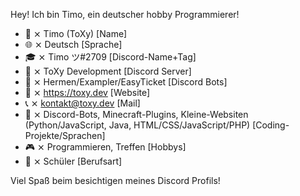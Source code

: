 Hey! 
Ich bin Timo, ein deutscher hobby Programmierer!

- 🧸 ⨯ Timo (ToXy) [Name]
- 🌐 ⨯ Deutsch [Sprache]
- 🎓 ⨯ Timo ツ#2709 [Discord-Name+Tag]
- 🤝 ⨯ ToXy Development [Discord Server]
- 🤖 ⨯ Hermen/Exampler/EasyTicket [Discord Bots]
- 📌 ⨯ https://toxy.dev [Website]
- 📞 ⨯ kontakt@toxy.dev [Mail]
- 💾 ⨯ Discord-Bots, Minecraft-Plugins, Kleine-Websiten (Python/JavaScript, Java, HTML/CSS/JavaScript/PHP) [Coding-Projekte/Sprachen]
- 🎮 ⨯ Programmieren, Treffen [Hobbys]
- 🎥 ⨯ Schüler [Berufsart]

Viel Spaß beim besichtigen meines Discord Profils!

